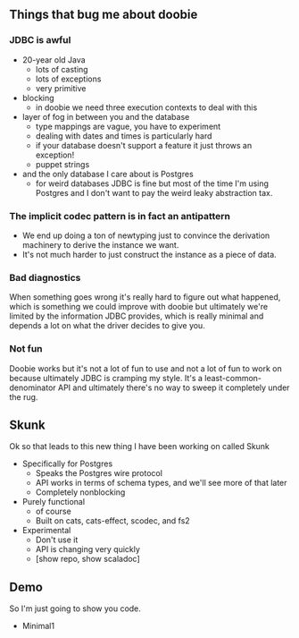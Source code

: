 ## Things that bug me about doobie

### JDBC is awful

  - 20-year old Java
    - lots of casting
    - lots of exceptions
    - very primitive
  - blocking
    - in doobie we need three execution contexts to deal with this
  - layer of fog in between you and the database
    - type mappings are vague, you have to experiment
    - dealing with dates and times is particularly hard
    - if your database doesn't support a feature it just throws an exception!
    - puppet strings
  - and the only database I care about is Postgres
    - for weird databases JDBC is fine but most of the time I'm using Postgres and I don't want to pay the weird leaky abstraction tax.

### The implicit codec pattern is in fact an antipattern
- We end up doing a ton of newtyping just to convince the derivation machinery to derive the instance we want.
- It's not much harder to just construct the instance as a piece of data.

### Bad diagnostics

When something goes wrong it's really hard to figure out what happened, which is something we could improve with doobie but ultimately we're limited by the information JDBC provides, which is really minimal and depends a lot on what the driver decides to give you.

### Not fun

Doobie works but it's not a lot of fun to use and not a lot of fun to work on because ultimately JDBC is cramping my style. It's a least-common-denominator API and ultimately there's no way to sweep it completely under the rug.

## Skunk

Ok so that leads to this new thing I have been working on called Skunk

- Specifically for Postgres
  - Speaks the Postgres wire protocol
  - API works in terms of schema types, and we'll see more of that later
  - Completely nonblocking
- Purely functional
  - of course
  - Built on cats, cats-effect, scodec, and fs2
- Experimental
  - Don't use it
  - API is changing very quickly
  - [show repo, show scaladoc]

## Demo

So I'm just going to show you code.

- Minimal1
